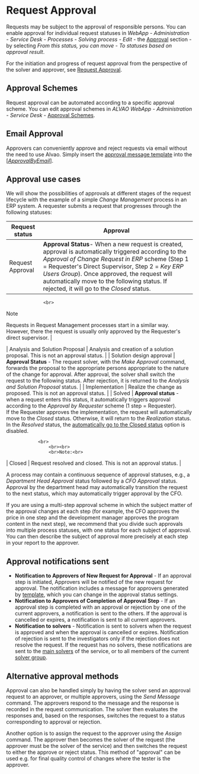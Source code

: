 # Request Approval
      
Requests may be subject to the approval of responsible persons. You can enable approval for individual request statuses in *WebApp - Administration - Service Desk - Processes - Solving process - Edit* - the [Approval](../../../../list-of-windows/alvao-webapp/administration/service-desk/process/detail/status-request/behavior) section - by selecting *From this status, you can move - To statuses based on approval result*.
     
For the initiation and progress of request approval from the perspective of the solver and approver, see [Request Approval](../../../requests/request-approval).
     
## Approval Schemes
     
Request approval can be automated according to a specific approval scheme. You can edit approval schemes in *ALVAO WebApp - Administration - Service Desk* - [Approval Schemes](../../../../list-of-windows/alvao-webapp/administration/service-desk/approval-scheme).
     
## Email Approval
      
Approvers can conveniently approve and reject requests via email without the need to use Alvao. Simply insert the [approval message template](../../../../list-of-windows/alvao-webapp/administration/service-desk/process/detail/status-request/approval-message-template) into the [\[$ApprovalByEmail$\]](../../../../list-of-windows/alvao-webapp/administration/service-desk/service/message-template).
       
## Approval use cases
     
We will show the possibilities of approvals at different stages of the request lifecycle with the example of a simple *Change Management* process in an ERP system. A requester submits a request that progresses through the following statuses:

| Request status | Approval |
| --- | --- |
| Request Approval | **Approval Status**- When a new request is created, approval is automatically triggered according to the *Approval of Change Request in ERP* scheme (Step 1 = Requester's Direct Supervisor, Step 2 = *Key ERP Users Group*). Once approved, the request will automatically move to the following status. If rejected, it will go to the *Closed* status.  <br>
                  <br>
> [!NOTE]
> Requests in Request Management processes start in a similar way. However, there the request is usually only approved by the Requester's direct supervisor. |

| Analysis and Solution Proposal | Analysis and creation of a solution proposal. This is not an approval status. |
| Solution design approval | **Approval Status** - The request solver, with the *Make Approval* command, forwards the proposal to the appropriate persons appropriate to the nature of the change for approval. After approval, the solver shall switch the request to the following status. After rejection, it is returned to the *Analysis and Solution Proposal* status. |
| Implementation | Realize the change as proposed. This is not an approval status. |
| Solved | **Approval status** - when a request enters this status, it automatically triggers approval according to the *Approval by Requester* scheme (1 step = Requester).  <br>
                If the Requester approves the implementation, the request will automatically move to the *Closed* status. Otherwise, it will return to the *Realization* status.  <br>
                In the *Resolved* status, the [automatically go to the Closed status](../../../../list-of-windows/alvao-webapp/administration/service-desk/process/detail/status-request/behavior) option is disabled.  <br>

                <br>
                    <br><br>
                    <br>Note:<br>
| Closed | Request resolved and closed. This is not an approval status. |

A process may contain a continuous sequence of approval statuses, e.g., a *Department Head Approval* status followed by a *CFO Approval* status. Approval by the department head may automatically transition the request to the next status, which may automatically trigger approval by the CFO.
     
If you are using a multi-step approval scheme in which the subject matter of the approval changes at each step (for example, the CFO approves the price in one step and the development manager approves the program content in the next step),  we recommend that you divide such approvals into multiple process statuses, with one status for each subject of approval. You can then describe the subject of approval more precisely at each step in your report to the approver.
      
## Approval notifications sent
     
- **Notification to Approvers of New Request for Approval** - If an approval step is initiated, Approvers will be notified of the new request for approval. The notification includes a message for approvers generated by [template](../../../../list-of-windows/alvao-webapp/administration/service-desk/process/detail/status-request/approval-message-template), which you can change in the approval status settings.
- **Notification to Approvers of Completion of Approval Step** - If an approval step is completed with an approval or rejection by one of the current approvers, a notification is sent to the others. If the approval is cancelled or expires, a notification is sent to all current approvers.
- **Notification to solvers** - Notification is sent to solvers when the request is approved and when the approval is cancelled or expires. Notification of rejection is sent to the investigators only if the rejection does not resolve the request. If the request has no solvers, these notifications are sent to the [main solvers](../service-roles) of the service, or to all members of the current [solver group](../service-roles).

## Alternative approval methods
     
Approval can also be handled simply by having the solver send an approval request to an approver, or multiple approvers, using the *Send Message* command. The approvers respond to the message and the response is recorded in the request communication. The solver then evaluates the responses and, based on the responses, switches the request to a status corresponding to approval or rejection.
     
Another option is to assign the request to the approver using the *Assign* command. The approver then becomes the solver of the request (the approver must be the solver of the service) and then switches the request to either the approve or reject status. This method of "approval" can be used e.g. for final quality control of changes where the tester is the approver.
